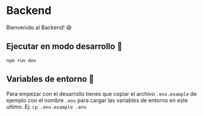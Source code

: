 # Backend

Bienvenido al Backend! 😄

## Ejecutar en modo desarrollo 🚀

`npm run dev`

## Variables de entorno 📝
Para empezar con el desarrollo tienes que copiar el archivo `.env.example` de ejemplo con el nombre `.env` para cargar las variables de entorno en este ultimo. Ej: `cp .env.example .env`
